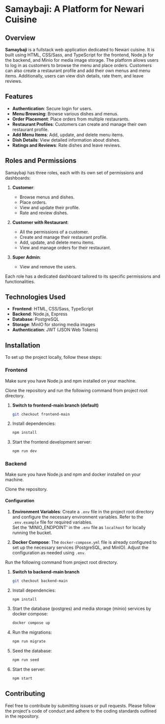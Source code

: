 # Samaybaji: A Platform for Newari Cuisine

## Overview

**Samaybaji** is a fullstack web application dedicated to Newari cuisine. It is built using HTML, CSS/Sass, and TypeScript for the frontend, Node.js for the backend, and Minio for media image storage. The platform allows users to log in as customers to browse the menu and place orders. Customers can also create a restaurant profile and add their own menus and menu items. Additionally, users can view dish details, rate them, and leave reviews.

## Features

- **Authentication**: Secure login for users.
- **Menu Browsing**: Browse various dishes and menus.
- **Order Placement**: Place orders from multiple restaurants.
- **Restaurant Profiles**: Customers can create and manage their own restaurant profile.
- **Add Menu Items**: Add, update, and delete menu items.
- **Dish Details**: View detailed information about dishes.
- **Ratings and Reviews**: Rate dishes and leave reviews.

## Roles and Permissions

Samaybaji has three roles, each with its own set of permissions and dashboards:

1. **Customer**:
   - Browse menus and dishes.
   - Place orders.
   - View and update their profile.
   - Rate and review dishes.

2. **Customer with Restaurant**:
   - All the permissions of a customer.
   - Create and manage their restaurant profile.
   - Add, update, and delete menu items.
   - View and manage orders for their restaurant.

3. **Super Admin**:
   - View and remove the users.

Each role has a dedicated dashboard tailored to its specific permissions and functionalities.

## Technologies Used

- **Frontend**: HTML, CSS/Sass, TypeScript
- **Backend**: Node.js, Express
- **Database**: PostgreSQL
- **Storage**: MinIO for storing media images
- **Authentication**: JWT (JSON Web Tokens)

## Installation

To set up the project locally, follow these steps:  
### Frontend
Make sure you have Node.js and npm installed on your machine.  

Clone the repository and run the following command from project root directory.
1. **Switch to frontend-main branch (default)**
   ```bash
   git checkout frontend-main
   ``` 
2. Install dependencies:

    ```bash
    npm install
    ```

3. Start the frontend development server:

    ```bash
    npm run dev
    ```

### Backend
Make sure you have Node.js and npm and docker installed on your machine.  

Clone the repository.

#### Configuration
1. **Environment Variables**: Create a `.env` file in the project root directory and configure the necessary environment variables. Refer to the `.env.example` file for required variables.  
Set the 'MINIO_ENDPOINT' in the `.env` file as `localhost` for locally running the bucket.

2. **Docker Compose**: The `docker-compose.yml` file is already configured to set up the necessary services (PostgreSQL, and MinIO). Adjust the configuration as needed using `.env`.


Run the following command from project root directory.
1. **Switch to backend-main branch**
   ```bash
   git checkout backend-main
   ``` 
2. Install dependencies:

    ```bash
    npm install
    ```

3. Start the database (postgres) and media storage (minio) services by docker compose:

    ```bash
    docker compose up
    ```
4. Run the migrations:

    ```bash
    npm run migrate
    ```
5. Seed the database:

    ```bash
    npm run seed
    ```
6. Start the server:

    ```bash
    npm start
    ```

## Contributing

Feel free to contribute by submitting issues or pull requests. Please follow the project's code of conduct and adhere to the coding standards outlined in the repository.
